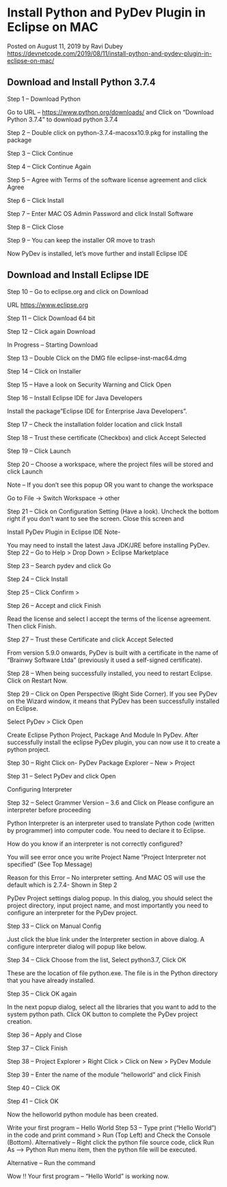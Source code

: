 
# Install Python and PyDev Plugin in Eclipse on MAC
Posted on August 11, 2019 by Ravi Dubey
https://devnetcode.com/2019/08/11/install-python-and-pydev-plugin-in-eclipse-on-mac/


## Download and Install Python 3.7.4
Step 1 – Download Python

Go to URL – https://www.python.org/downloads/ and Click on “Download Python 3.7.4” to download python 3.7.4


Step 2 – Double click on python-3.7.4-macosx10.9.pkg for installing the package


Step 3 – Click Continue


Step 4 – Click Continue Again


Step 5 – Agree with Terms of the software license agreement and click Agree


Step 6 – Click Install


Step 7 – Enter MAC OS Admin Password and click Install Software


Step 8 – Click Close


Step 9 – You can keep the installer OR move to trash


Now PyDev is installed, let’s move further and install Eclipse IDE

## Download and Install Eclipse IDE
Step 10 – Go to eclipse.org and click on Download

URL https://www.eclipse.org


Step 11 – Click Download 64 bit


Step 12 – Click again Download


In Progress – Starting Download


Step 13 – Double Click on the DMG file eclipse-inst-mac64.dmg


Step 14 – Click on Installer


Step 15 – Have a look on Security Warning and Click Open


Step 16 – Install Eclipse IDE for Java Developers

Install the package”Eclipse IDE for Enterprise Java Developers”.


Step 17 – Check the installation folder location and click Install


Step 18 – Trust these certificate (Checkbox) and click Accept Selected


Step 19 – Click Launch


Step 20 – Choose a workspace, where the project files will be stored and click Launch


Note – If you don’t see this popup OR you want to change the workspace

Go to File → Switch Workspace → other

Step 21 – Click on Configuration Setting (Have a look). Uncheck the bottom right if you don’t want to see the screen. Close this screen and


Install PyDev Plugin in Eclipse IDE
Note-

You may need to install the latest Java JDK/JRE before installing PyDev.
Step 22 – Go to Help > Drop Down > Eclipse Marketplace


Step 23 – Search pydev and click Go


Step 24 – Click Install


Step 25 – Click Confirm >


Step 26 – Accept and click Finish

Read the license and select I accept the terms of the license agreement. Then click Finish.


Step 27 – Trust these Certificate and click Accept Selected

From version 5.9.0 onwards, PyDev is built with a certificate in the name of “Brainwy Software Ltda” (previously it used a self-signed certificate).


Step 28 – When being successfully installed, you need to restart Eclipse. Click on Restart Now.

Step 29 – Click on Open Perspective (Right Side Corner). If you see PyDev on the Wizard window, it means that PyDev has been successfully installed on Eclipse.

Select PyDev > Click Open


Create Eclipse Python Project, Package And Module In PyDev.
After successfully install the eclipse PyDev plugin, you can now use it to create a python project.

Step 30 – Right Click on- PyDev Package Explorer – New > Project


Step 31 – Select PyDev and click Open


Configuring Interpreter

Step 32 – Select Grammer Version – 3.6 and Click on Please configure an interpreter before proceeding

Python Interpreter is an interpreter used to translate Python code (written by programmer) into computer code. You need to declare it to Eclipse.

How do you know if an interpreter is not correctly configured?

You will see error once you write Project Name “Project Interpreter not specified” (See Top Message)

Reason for this Error – No interpreter setting. And MAC OS will use the default which is 2.7.4- Shown in Step 2

PyDev Project settings dialog popup. In this dialog, you should select the project directory, input project name, and most importantly you need to configure an interpreter for the PyDev project.


Step 33 – Click on Manual Config

Just click the blue link under the Interpreter section in above dialog. A configure interpreter dialog will popup like below.


Step 34 – Click Choose from the list, Select python3.7, Click OK

These are the location of file python.exe. The file is in the Python directory that you have already installed.


Step 35 – Click OK again

In the next popup dialog, select all the libraries that you want to add to the system python path. Click OK button to complete the PyDev project creation.


Step 36 – Apply and Close


Step 37 – Click Finish


Step 38 – Project Explorer > Right Click > Click on New > PyDev Module


Step 39 – Enter the name of the module “helloworld” and click Finish


Step 40 – Click OK


Step 41 – Click OK


Now the helloworld python module has been created.

Write your first program – Hello World
Step 53 – Type print (“Hello World”) in the code and print command > Run (Top Left) and Check the Console (Bottom). Alternatively – Right click the python file source code, click Run As —> Python Run menu item, then the python file will be executed.


Alternative – Run the command


Wow !! Your first program – “Hello World” is working now.

